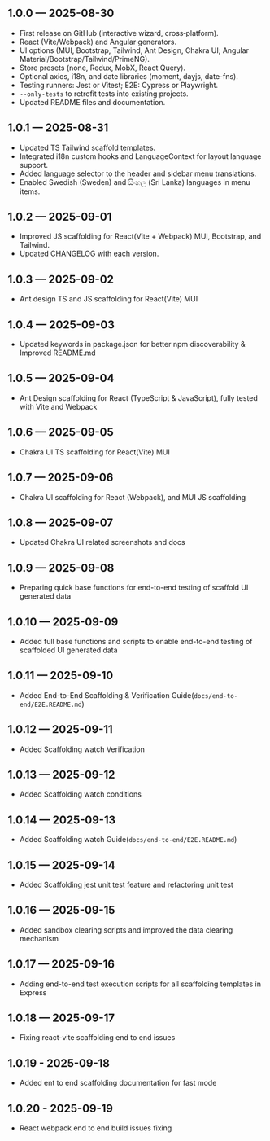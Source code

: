 ## 1.0.0 — 2025-08-30
- First release on GitHub (interactive wizard, cross‑platform).
- React (Vite/Webpack) and Angular generators.
- UI options (MUI, Bootstrap, Tailwind, Ant Design, Chakra UI; Angular Material/Bootstrap/Tailwind/PrimeNG).
- Store presets (none, Redux, MobX, React Query).
- Optional axios, i18n, and date libraries (moment, dayjs, date-fns).
- Testing runners: Jest or Vitest; E2E: Cypress or Playwright.
- `--only-tests` to retrofit tests into existing projects.
- Updated README files and documentation.

## 1.0.1 — 2025-08-31
- Updated TS Tailwind scaffold templates.
- Integrated i18n custom hooks and LanguageContext for layout language support.
- Added language selector to the header and sidebar menu translations.
- Enabled Swedish (Sweden) and සිංහල (Sri Lanka) languages in menu items.

## 1.0.2 — 2025-09-01
- Improved JS scaffolding for React(Vite + Webpack) MUI, Bootstrap, and Tailwind.
- Updated CHANGELOG with each version.

## 1.0.3 — 2025-09-02
- Ant design TS and JS scaffolding for React(Vite) MUI

## 1.0.4 — 2025-09-03
- Updated keywords in package.json for better npm discoverability & Improved README.md

## 1.0.5 — 2025-09-04
- Ant Design scaffolding for React (TypeScript & JavaScript), fully tested with Vite and Webpack

## 1.0.6 — 2025-09-05
- Chakra UI TS scaffolding for React(Vite) MUI

## 1.0.7 — 2025-09-06
- Chakra UI scaffolding for React (Webpack), and MUI JS scaffolding

## 1.0.8 — 2025-09-07
- Updated Chakra UI related screenshots and docs

## 1.0.9 — 2025-09-08
- Preparing quick base functions for end-to-end testing of scaffold UI generated data 

## 1.0.10 — 2025-09-09
- Added full base functions and scripts to enable end-to-end testing of scaffolded UI generated data

## 1.0.11 — 2025-09-10
- Added End-to-End Scaffolding & Verification Guide(`docs/end-to-end/E2E.README.md`)

## 1.0.12 — 2025-09-11
- Added Scaffolding watch Verification

## 1.0.13 — 2025-09-12
- Added Scaffolding watch conditions

## 1.0.14 — 2025-09-13
- Added Scaffolding watch Guide(`docs/end-to-end/E2E.README.md`)

## 1.0.15 — 2025-09-14
- Added Scaffolding jest unit test feature and refactoring unit test

## 1.0.16 — 2025-09-15
- Added sandbox clearing scripts and improved the data clearing mechanism

## 1.0.17 — 2025-09-16
- Adding end-to-end test execution scripts for all scaffolding templates in Express

## 1.0.18 — 2025-09-17
- Fixing react-vite scaffolding end to end issues

## 1.0.19 - 2025-09-18
- Added ent to end scaffolding documentation for fast mode

## 1.0.20 - 2025-09-19
- React webpack end to end build issues fixing

